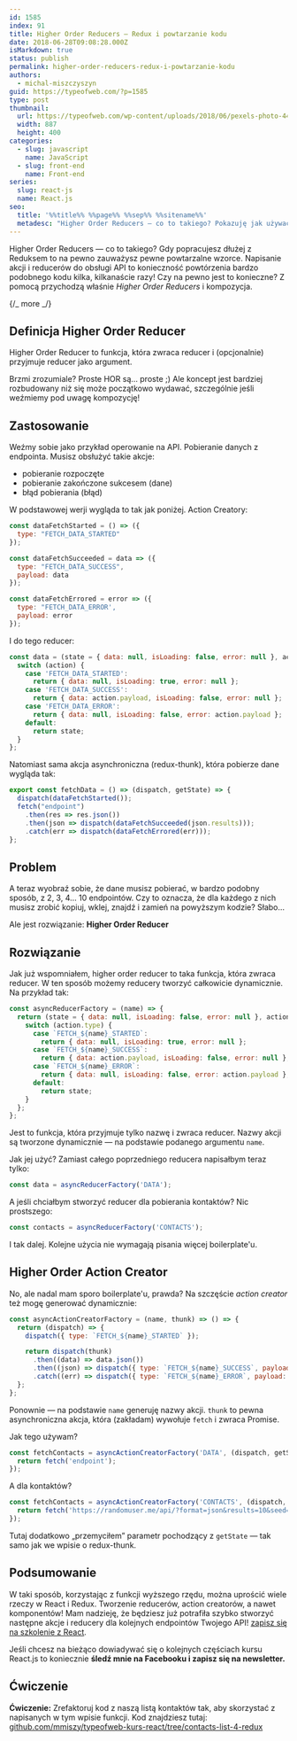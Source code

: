 ```yaml
---
id: 1585
index: 91
title: Higher Order Reducers — Redux i powtarzanie kodu
date: 2018-06-28T09:08:28.000Z
isMarkdown: true
status: publish
permalink: higher-order-reducers-redux-i-powtarzanie-kodu
authors:
  - michal-miszczyszyn
guid: https://typeofweb.com/?p=1585
type: post
thumbnail:
  url: https://typeofweb.com/wp-content/uploads/2018/06/pexels-photo-446280.jpeg
  width: 887
  height: 400
categories:
  - slug: javascript
    name: JavaScript
  - slug: front-end
    name: Front-end
series:
  slug: react-js
  name: React.js
seo:
  title: '%%title%% %%page%% %%sep%% %%sitename%%'
  metadesc: "Higher Order Reducers — co to takiego? Pokazuję jak używać Higher Order Reducers z biblioteką\_Redux, aby ułatwić sobie tworzenie akcji i reducerów!"
---
```


Higher Order Reducers — co to takiego? Gdy popracujesz dłużej z Reduksem to na pewno zauważysz pewne powtarzalne wzorce. Napisanie akcji i reducerów do obsługi API to konieczność powtórzenia bardzo podobnego kodu kilka, kilkanaście razy! Czy na pewno jest to konieczne? Z pomocą przychodzą właśnie _Higher Order Reducers_ i kompozycja.

{/_ more _/}

## Definicja Higher Order Reducer

<p class="important">Higher Order Reducer to funkcja, która zwraca reducer i (opcjonalnie) przyjmuje reducer jako argument.</p>

Brzmi zrozumiale? Proste HOR są… proste ;) Ale koncept jest bardziej rozbudowany niż się może początkowo wydawać, szczególnie jeśli weźmiemy pod uwagę kompozycję!

## Zastosowanie

Weźmy sobie jako przykład operowanie na API. Pobieranie danych z endpointa. Musisz obsłużyć takie akcje:

- pobieranie rozpoczęte
- pobieranie zakończone sukcesem (dane)
- błąd pobierania (błąd)

W podstawowej werji wygląda to tak jak poniżej. Action Creatory:

```js
const dataFetchStarted = () => ({
  type: "FETCH_DATA_STARTED"
});

const dataFetchSucceeded = data => ({
  type: "FETCH_DATA_SUCCESS",
  payload: data
});

const dataFetchErrored = error => ({
  type: "FETCH_DATA_ERROR',
  payload: error
});
```

I do tego reducer:

```js
const data = (state = { data: null, isLoading: false, error: null }, action) => {
  switch (action) {
    case 'FETCH_DATA_STARTED':
      return { data: null, isLoading: true, error: null };
    case 'FETCH_DATA_SUCCESS':
      return { data: action.payload, isLoading: false, error: null };
    case 'FETCH_DATA_ERROR':
      return { data: null, isLoading: false, error: action.payload };
    default:
      return state;
  }
};
```

Natomiast sama akcja asynchroniczna (redux-thunk), która pobierze dane wygląda tak:

```js
export const fetchData = () => (dispatch, getState) => {
  dispatch(dataFetchStarted());
  fetch("endpoint")
    .then(res => res.json())
    .then(json => dispatch(dataFetchSucceeded(json.results)));
    .catch(err => dispatch(dataFetchErrored(err)));
};
```

## Problem

A teraz wyobraź sobie, że dane musisz pobierać, w bardzo podobny sposób, z 2, 3, 4… 10 endpointów. Czy to oznacza, że dla każdego z nich musisz zrobić kopiuj, wklej, znajdź i zamień na powyższym kodzie? Słabo…

Ale jest rozwiązanie: **Higher Order Reducer**

## Rozwiązanie

Jak już wspomniałem, higher order reducer to taka funkcja, która zwraca reducer. W ten sposób możemy reducery tworzyć całkowicie dynamicznie. Na przykład tak:

```js
const asyncReducerFactory = (name) => {
  return (state = { data: null, isLoading: false, error: null }, action) => {
    switch (action.type) {
      case `FETCH_${name}_STARTED`:
        return { data: null, isLoading: true, error: null };
      case `FETCH_${name}_SUCCESS`:
        return { data: action.payload, isLoading: false, error: null };
      case `FETCH_${name}_ERROR`:
        return { data: null, isLoading: false, error: action.payload };
      default:
        return state;
    }
  };
};
```

Jest to funkcja, która przyjmuje tylko nazwę i zwraca reducer. Nazwy akcji są tworzone dynamicznie — na podstawie podanego argumentu `name`.

Jak jej użyć? Zamiast całego poprzedniego reducera napisałbym teraz tylko:

```js
const data = asyncReducerFactory('DATA');
```

A jeśli chciałbym stworzyć reducer dla pobierania kontaktów? Nic prostszego:

```js
const contacts = asyncReducerFactory('CONTACTS');
```

I tak dalej. Kolejne użycia nie wymagają pisania więcej boilerplate'u.

## Higher Order Action Creator

No, ale nadal mam sporo boilerplate'u, prawda? Na szczęście _action creator_ też mogę generować dynamicznie:

```js
const asyncActionCreatorFactory = (name, thunk) => () => {
  return (dispatch) => {
    dispatch({ type: `FETCH_${name}_STARTED` });

    return dispatch(thunk)
      .then((data) => data.json())
      .then((json) => dispatch({ type: `FETCH_${name}_SUCCESS`, payload: json }))
      .catch((err) => dispatch({ type: `FETCH_${name}_ERROR`, payload: err }));
  };
};
```

Ponownie — na podstawie `name` generuję nazwy akcji. `thunk` to pewna asynchroniczna akcja, która (zakładam) wywołuje `fetch` i zwraca Promise.

Jak tego używam?

```js
const fetchContacts = asyncActionCreatorFactory('DATA', (dispatch, getState) => {
  return fetch('endpoint');
});
```

A dla kontaktów?

```js
const fetchContacts = asyncActionCreatorFactory('CONTACTS', (dispatch, getState) => {
  return fetch('https://randomuser.me/api/?format=json&results=10&seed=' + encodeURIComponent(getState().seed));
});
```

Tutaj dodatkowo „przemyciłem” parametr pochodzący z `getState` — tak samo jak we wpisie o redux-thunk.

## Podsumowanie

W taki sposób, korzystając z funkcji wyższego rzędu, można uprościć wiele rzeczy w React i Redux. Tworzenie reducerów, action creatorów, a nawet komponentów! Mam nadzieję, że będziesz już potrafiła szybko stworzyć następne akcje i reducery dla kolejnych endpointów Twojego API! <a href="https://szkolenia.typeofweb.com/" target="_blank">zapisz się na szkolenie z React</a>.

Jeśli chcesz na bieżąco dowiadywać się o kolejnych częściach kursu React.js to koniecznie <strong>śledź mnie na Facebooku i zapisz się na newsletter.</strong>
<NewsletterForm />
<FacebookPageWidget />

## Ćwiczenie

**Ćwiczenie:** Zrefaktoruj kod z naszą listą kontaktów tak, aby skorzystać z napisanych w tym wpisie funkcji. Kod znajdziesz tutaj: [github.com/mmiszy/typeofweb-kurs-react/tree/contacts-list-4-redux](https://github.com/mmiszy/typeofweb-kurs-react/tree/contacts-list-4-redux)
